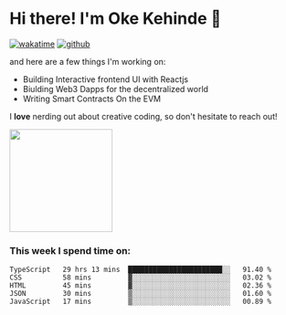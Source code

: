 # Hi there! I'm Oke Kehinde :cowboy_hat_face:

[![wakatime](https://wakatime.com/badge/user/5f3f42a0-7b4f-4c4b-b2da-012c5ac2fa62.svg)](https://wakatime.com/@5f3f42a0-7b4f-4c4b-b2da-012c5ac2fa62)
[![github](https://img.shields.io/github/followers/okeken?logo=github&style=plastic)](https://github.com/okeken?tab=followers)

and here are a few things I'm working on:

- Building Interactive frontend UI with Reactjs
- Biulding Web3 Dapps for the decentralized world
- Writing Smart Contracts On the EVM

I **love** nerding out about creative coding, so don't hesitate to reach out!


<img height="180em" src="https://github-readme-stats.vercel.app/api?username=okeken&show_icons=true&hide_border=true&&count_private=true&include_all_commits=true" />

### This week I spend time on:

<!--START_SECTION:waka-->
```text
TypeScript   29 hrs 13 mins  ███████████████████████░░   91.40 % 
CSS          58 mins         ▓░░░░░░░░░░░░░░░░░░░░░░░░   03.02 % 
HTML         45 mins         ▓░░░░░░░░░░░░░░░░░░░░░░░░   02.36 % 
JSON         30 mins         ▒░░░░░░░░░░░░░░░░░░░░░░░░   01.60 % 
JavaScript   17 mins         ▒░░░░░░░░░░░░░░░░░░░░░░░░   00.89 % 
```
<!--END_SECTION:waka-->
